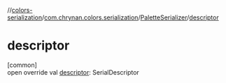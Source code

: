 //[colors-serialization](../../../index.md)/[com.chrynan.colors.serialization](../index.md)/[PaletteSerializer](index.md)/[descriptor](descriptor.md)

# descriptor

[common]\
open override val [descriptor](descriptor.md): SerialDescriptor
